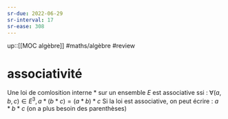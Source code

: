 ```yaml
---
sr-due: 2022-06-29
sr-interval: 17
sr-ease: 308
---
```

up::[[MOC algèbre]]
#maths/algèbre #review 
# associativité
Une loi de comlosition interne $*$ sur un ensemble $E$ est associative ssi : $\forall(a,b,c)\in E^3, a*(b*c) = (a*b)*c$
Si la loi est associative, on peut écrire : $a*b*c$ (on a plus besoin des parenthèses)
